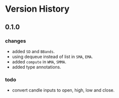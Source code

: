 # Version History

## 0.1.0
### changes
- added `SD` and `BBands`.
- using dequeue instead of list in `SMA`, `EMA`.
- added `compute` in `WMA`, `SMMA`.
- added type annotations.
### todo
- convert candle inputs to open, high, low and close.